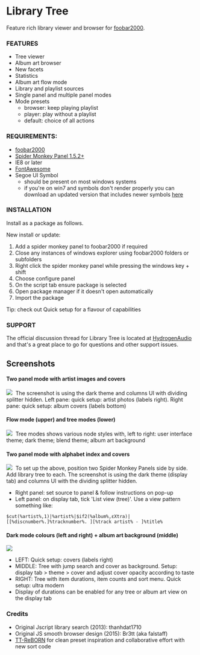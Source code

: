 # Library Tree

Feature rich library viewer and browser for [foobar2000](https://www.foobar2000.org).
 
 ### FEATURES
- Tree viewer
- Album art browser
- New facets
- Statistics
- Album art flow mode
- Library and playlist sources
- Single panel and multiple panel modes
- Mode presets
     - browser: keep playing playlist
     - player: play without a playlist
     - default: choice of all actions

### REQUIREMENTS:
- [foobar2000](https://www.foobar2000.org)
- [Spider Monkey Panel 1.5.2+](https://www.foobar2000.org/components)
- IE8 or later
- [FontAwesome](https://github.com/FortAwesome/Font-Awesome/blob/fa-4/fonts/fontawesome-webfont.ttf?raw=true)
- Segoe UI Symbol
    - should be present on most windows systems
    - if you're on win7 and symbols don't render properly you can download an updated version that includes newer symbols [here](https://www.stephanpringle.com/corrupted-segoe-ui-symbol-font/)

### INSTALLATION
Install as a package as follows.

New install or update:
1) Add a spider monkey panel to foobar2000 if required
2) Close any instances of windows explorer using foobar2000 folders or subfolders
3) Right click the spider monkey panel while pressing the windows key + shift
4) Choose configure panel
5) On the script tab ensure package is selected
6) Open package manager if it doesn't open automatically
7) Import the package

Tip: check out Quick setup for a flavour of capabilities

### SUPPORT
The official discussion thread for Library Tree is located at [HydrogenAudio](https://hydrogenaud.io/index.php?topic=111060.0) and that's a great place to go for questions and other support issues.

## Screenshots

#### Two panel mode with artist images and covers
<kbd> <img src="https://user-images.githubusercontent.com/35600752/155884212-9bea1326-3430-46a4-a86e-3bc4b09e4dd4.png"> </kbd>
The screenshot is using the dark theme and columns UI with dividing splitter hidden. Left pane: quick setup: artist photos (labels right). Right pane: quick setup: album covers (labels bottom)

#### Flow mode (upper) and tree modes (lower)
<kbd> <img src="https://user-images.githubusercontent.com/35600752/155903327-9631a328-2f67-4f25-9cbd-316e5f5210b5.png"> </kbd>
Tree modes shows various node styles with, left to right: user interface theme; dark theme; blend theme; album art background

#### Two panel mode with alphabet index and covers
<kbd> <img src="https://user-images.githubusercontent.com/35600752/156163852-5d8295f4-3ff2-4ef4-849f-0bd5ce24ba8e.png"> </kbd>
To set up the above, position two Spider Monkey Panels side by side. Add library tree to each. The screenshot is using the dark theme (display tab) and columns UI with the dividing splitter hidden.
- Right panel: set source to panel & follow instructions on pop-up
- Left panel: on display tab, tick 'List view (tree)'. Use a view pattern something like: 
```
$cut(%artist%,1)|%artist%|$if2(%album%,εXtra)|[[%discnumber%.]%tracknumber%. ][%track artist% - ]%title%
```

#### Dark mode colours (left and right) + album art background (middle)
<kbd> <img src="https://user-images.githubusercontent.com/35600752/188288519-e8056889-9dd0-409d-bbfc-feb6026d0eac.png"> </kbd>
- LEFT: Quick setup: covers (labels right)
- MIDDLE: Tree with jump search and cover as background. Setup: display tab > theme > cover and adjust cover opacity according to taste
- RIGHT: Tree with item durations, item counts and sort menu. Quick setup: ultra modern
- Display of durations can be enabled for any tree or album art view on the display tab

### Credits
- Original Jscript library search (2013): thanhdat1710
- Original JS smooth browser design (2015): Br3tt (aka falstaff)
- [TT-ReBORN](https://github.com/TT-ReBORN) for clean preset inspiration and collaborative effort with new sort code
